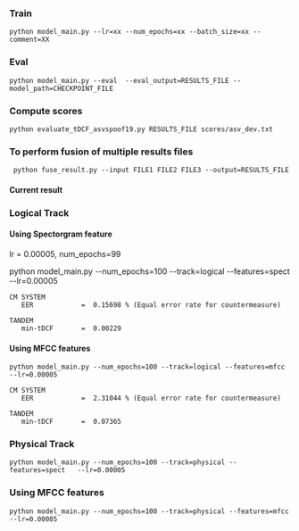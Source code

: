 ### Train
```
python model_main.py --lr=xx --num_epochs=xx --batch_size=xx --comment=XX
```

### Eval
```
python model_main.py --eval  --eval_output=RESULTS_FILE --model_path=CHECKPOINT_FILE
```

### Compute scores
```
python evaluate_tDCF_asvspoof19.py RESULTS_FILE scores/asv_dev.txt 
```

### To perform fusion of multiple results files
```
 python fuse_result.py --input FILE1 FILE2 FILE3 --output=RESULTS_FILE
```

#### Current result

### Logical Track

#### Using Spectorgram feature
lr = 0.00005, num_epochs=99

python model_main.py --num_epochs=100 --track=logical --features=spect   --lr=0.00005

```
CM SYSTEM
   EER            =  0.15698 % (Equal error rate for countermeasure)

TANDEM
   min-tDCF       =  0.00229

```

#### Using MFCC features

```
python model_main.py --num_epochs=100 --track=logical --features=mfcc   --lr=0.00005
```

```
CM SYSTEM
   EER            =  2.31044 % (Equal error rate for countermeasure)

TANDEM
   min-tDCF       =  0.07365
```

### Physical Track
```
python model_main.py --num_epochs=100 --track=physical --features=spect   --lr=0.00005

```

### Using MFCC features
```
python model_main.py --num_epochs=100 --track=physical --features=mfcc   --lr=0.00005

```